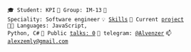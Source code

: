 <code>🎓 Student: KPI</code>
<code>🎪 Group: IM-13</code>
<code>👷 Speciality: Software engineer</code>
<code>💡 [Skills](SKILLS.md)</code>
<code>🧻 Current [project](PROJECT.md)</code><br>
<code>🧑‍💻 Languages: JavaScript, Python, C#</code>
<code>📢 Public [talks: 0](TALKS.md)</code>
<code>💬 telegram: [@Alvenzer](https://t.me/Alvenzer)</code>
<code>📫 [alexzemly@gmail.com](mailto:alexzemly@gmail.com)</code>
